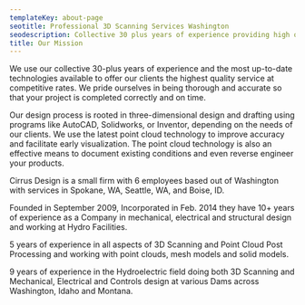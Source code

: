 ```yaml
---
templateKey: about-page
seotitle: Professional 3D Scanning Services Washington
seodescription: Collective 30 plus years of experience providing high quality 3D scanning services with competitive prices for Idaho & Washington
title: Our Mission
---
```


We use our collective 30-plus years of experience and the most up-to-date technologies available to offer our clients the highest quality service at competitive rates. We pride ourselves in being thorough and accurate so that your project is completed correctly and on time.

Our design process is rooted in three-dimensional design and drafting using programs like AutoCAD, Solidworks, or Inventor, depending on the needs of our clients. We use the latest point cloud technology to improve accuracy and facilitate early visualization. The point cloud technology is also an effective means to document existing conditions and even reverse engineer your products.

Cirrus Design is a small firm with 6 employees based out of Washington with services in Spokane, WA, Seattle, WA, and Boise, ID.

Founded in September 2009, Incorporated in Feb. 2014 they have 10+ years of experience as a Company in mechanical, electrical and structural design and working at Hydro Facilities.

5 years of experience in all aspects of 3D Scanning and Point Cloud Post Processing and working with point clouds, mesh models and solid models.

9 years of experience in the Hydroelectric field doing both 3D Scanning and Mechanical, Electrical and Controls design at various Dams across Washington, Idaho and Montana.
